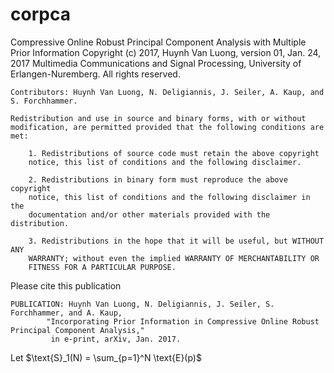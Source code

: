 # corpca
Compressive Online Robust Principal Component Analysis with Multiple Prior Information
    Copyright (c) 2017, Huynh Van Luong, version 01, Jan. 24, 2017
    Multimedia Communications and Signal Processing, University of Erlangen-Nuremberg.
    All rights reserved.

    Contributors: Huynh Van Luong, N. Deligiannis, J. Seiler, A. Kaup, and S. Forchhammer.

    Redistribution and use in source and binary forms, with or without 
    modification, are permitted provided that the following conditions are
    met:

        1. Redistributions of source code must retain the above copyright
        notice, this list of conditions and the following disclaimer.

        2. Redistributions in binary form must reproduce the above copyright
        notice, this list of conditions and the following disclaimer in the
        documentation and/or other materials provided with the distribution.

        3. Redistributions in the hope that it will be useful, but WITHOUT ANY 
        WARRANTY; without even the implied WARRANTY OF MERCHANTABILITY OR 
        FITNESS FOR A PARTICULAR PURPOSE.

Please cite this publication

    PUBLICATION: Huynh Van Luong, N. Deligiannis, J. Seiler, S. Forchhammer, and A. Kaup, 
            "Incorporating Prior Information in Compressive Online Robust Principal Component Analysis," 
             in e-print, arXiv, Jan. 2017.
Let $\text{S}_1(N) = \sum_{p=1}^N \text{E}(p)$
